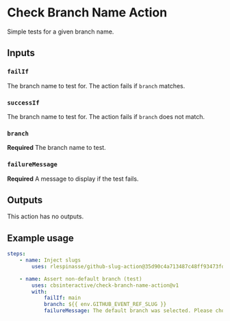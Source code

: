 # Check Branch Name Action

Simple tests for a given branch name.

## Inputs

### `failIf`

The branch name to test for. The action fails if `branch` matches.

### `successIf`

The branch name to test for. The action fails if `branch` does not match.

### `branch`

**Required** The branch name to test.

### `failureMessage`

**Required** A message to display if the test fails.

## Outputs

This action has no outputs.

## Example usage

```yaml
steps:
    - name: Inject slugs
        uses: rlespinasse/github-slug-action@35d90c4a713487c48ff93473fdff93e8dc1469f3

    - name: Assert non-default branch (test)
        uses: cbsinteractive/check-branch-name-action@v1
        with:
            failIf: main
            branch: ${{ env.GITHUB_EVENT_REF_SLUG }}
            failureMessage: The default branch was selected. Please choose a feature branch when running this workflow.
```
